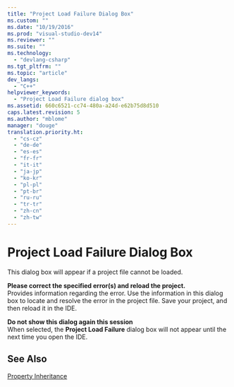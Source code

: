 ```yaml
---
title: "Project Load Failure Dialog Box"
ms.custom: ""
ms.date: "10/19/2016"
ms.prod: "visual-studio-dev14"
ms.reviewer: ""
ms.suite: ""
ms.technology: 
  - "devlang-csharp"
ms.tgt_pltfrm: ""
ms.topic: "article"
dev_langs: 
  - "C++"
helpviewer_keywords: 
  - "Project Load Failure dialog box"
ms.assetid: 660c6521-cc74-480a-a24d-e62b75d8d510
caps.latest.revision: 5
ms.author: "mblome"
manager: "douge"
translation.priority.ht: 
  - "cs-cz"
  - "de-de"
  - "es-es"
  - "fr-fr"
  - "it-it"
  - "ja-jp"
  - "ko-kr"
  - "pl-pl"
  - "pt-br"
  - "ru-ru"
  - "tr-tr"
  - "zh-cn"
  - "zh-tw"
---
```

# Project Load Failure Dialog Box
This dialog box will appear if a project file cannot be loaded.  
  
 **Please correct the specified error(s) and reload the project.**  
 Provides information regarding the error. Use the information in this dialog box to locate and resolve the error in the project file. Save your project, and then reload it in the IDE.  
  
 **Do not show this dialog again this session**  
 When selected, the **Project Load Failure** dialog box will not appear until the next time you open the IDE.  
  
## See Also  
 [Property Inheritance](../misc/property-inheritance.md)